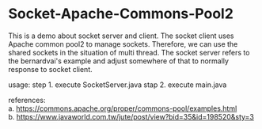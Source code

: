 # Socket-Apache-Commons-Pool2
This is a demo about socket server and client. The socket client uses Apache common pool2 to manage sockets. 
Therefore, we can use the shared sockets in the situation of multi thread. The socket server refers to the bernardvai's example 
and adjust somewhere of that to normally response to socket client.

usage:
step 1. execute SocketServer.java
stap 2. execute main.java

references:</br>
a. https://commons.apache.org/proper/commons-pool/examples.html </br>
b. https://www.javaworld.com.tw/jute/post/view?bid=35&id=198520&sty=3</br>
